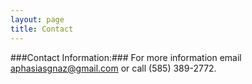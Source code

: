 ```yaml
---
layout: page
title: Contact
---
```


###Contact Information:### For more information email [aphasiasgnaz@gmail.com](mailto:aphasiasgnaz@gmail.com) or call  (585) 389-2772.

